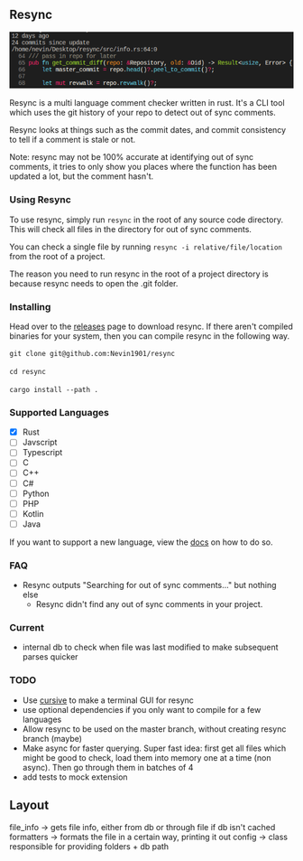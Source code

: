## Resync

![1](assets/1.png)

Resync is a multi language comment checker written in rust. It's a CLI tool which uses the git history of your repo to detect out of sync comments.

Resync looks at things such as the commit dates, and commit consistency to tell if a comment is stale or not.

Note: resync may not be 100% accurate at identifying out of sync comments, it tries to only show you places where the function has been updated a lot, but the comment hasn't.

### Using Resync

To use resync, simply run `resync` in the root of any source code directory. This will check all files in the directory for out of sync comments.

You can check a single file by running `resync -i relative/file/location` from the root of a project.

The reason you need to run resync in the root of a project directory is because resync needs to open the .git folder.

### Installing

Head over to the [releases](/releases) page to download resync. If there aren't compiled binaries for your system, then you can compile resync in the following way.

```
git clone git@github.com:Nevin1901/resync

cd resync

cargo install --path .
```

### Supported Languages

- [x] Rust
- [ ] Javscript
- [ ] Typescript
- [ ] C
- [ ] C++
- [ ] C#
- [ ] Python
- [ ] PHP
- [ ] Kotlin
- [ ] Java

If you want to support a new language, view the [docs]() on how to do so.

### FAQ

- Resync outputs "Searching for out of sync comments..." but nothing else
  - Resync didn't find any out of sync comments in your project.

### Current

- internal db to check when file was last modified to make subsequent parses quicker

### TODO

- Use [cursive](https://github.com/gyscos/cursive) to make a terminal GUI for resync
- use optional dependencies if you only want to compile for a few languages
- Allow resync to be used on the master branch, without creating resync branch (maybe)
- Make async for faster querying. Super fast idea: first get all files which might be good to check, load them into memory one at a time (non async). Then go through them in batches of 4
- add tests to mock extension

## Layout

file_info -> gets file info, either from db or through file if db isn't cached
formatters -> formats the file in a certain way, printing it out
config -> class responsible for providing folders + db path
